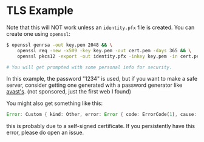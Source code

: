 # TLS Example

Note that this will NOT work unless an `identity.pfx` file is created.
You can create one using `openssl`:

```sh
$ openssl genrsa -out key.pem 2048 && \
    openssl req -new -x509 -key key.pem -out cert.pem -days 365 && \
    openssl pkcs12 -export -out identity.pfx -inkey key.pem -in cert.pem

# You will get prompted with some personal info for security.
```

In this example, the password "1234" is used, but if you want to make a safe server,
consider getting one generated with a password generator like [avast's](https://www.avast.com/random-password-generator).
(not sponsored, just the first web I found)

You might also get something like this:

```rs
Error: Custom { kind: Other, error: Error { code: ErrorCode(1), cause: Some(Ssl(ErrorStack([Error { code: ..., library: "SSL routines", function: "ssl3_read_bytes", reason: "sslv3 alert bad certificate", file: "ssl/record/rec_layer_s3.c", line: ..., data: "SSL alert number 42" }]))) } }
```

this is probably due to a self-signed certificate. If you persistently have this error, please do open an issue.
